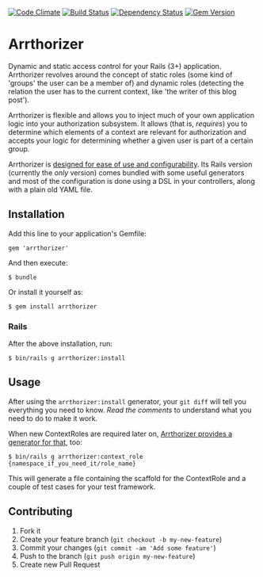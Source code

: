 [![Code Climate](https://codeclimate.com/github/BUS-OGD/arrthorizer.png)](https://codeclimate.com/github/BUS-OGD/arrthorizer)
[![Build Status](https://travis-ci.org/BUS-OGD/arrthorizer.png)](https://travis-ci.org/BUS-OGD/arrthorizer)
[![Dependency Status](https://gemnasium.com/BUS-OGD/arrthorizer.png)](https://gemnasium.com/BUS-OGD/arrthorizer)
[![Gem Version](http://badge.fury.io/rb/arrthorizer.png)](http://badge.fury.io/rb/arrthorizer)

# Arrthorizer

Dynamic and static access control for your Rails (3+) application. Arrthorizer revolves around the concept of static roles (some kind of 'groups' the user can be a member of) and dynamic roles (detecting the relation the user has to the current context, like 'the writer of this blog post').

Arrthorizer is flexible and allows you to inject much of your own application logic into your authorization subsystem. It allows (that is, *requires*) you to determine which elements of a context are relevant for authorization and accepts your logic for determining whether a given user is part of a certain group.

Arrthorizer is [designed for ease of use and configurability](https://github.com/BUS-OGD/arrthorizer/wiki/Desired-and-required-features). Its Rails version (currently the *only* version) comes bundled with some useful generators and most of the configuration is done using a DSL in your controllers, along with a plain old YAML file.

## Installation

Add this line to your application's Gemfile:

    gem 'arrthorizer'

And then execute:

    $ bundle

Or install it yourself as:

    $ gem install arrthorizer
    
### Rails

After the above installation, run:

    $ bin/rails g arrthorizer:install

## Usage

After using the `arrthorizer:install` generator, your `git diff` will tell you everything you need to know. *Read the comments* to understand what you need to do to make it work.

When new ContextRoles are required later on, [Arrthorizer provides a generator for that](https://github.com/BUS-OGD/arrthorizer/wiki/HOWTO:-Write-a-ContextRole), too:

    $ bin/rails g arrthorizer:context_role {namespace_if_you_need_it/role_name}
    
This will generate a file containing the scaffold for the ContextRole and a couple of test cases for your test framework.

## Contributing

1. Fork it
2. Create your feature branch (`git checkout -b my-new-feature`)
3. Commit your changes (`git commit -am 'Add some feature'`)
4. Push to the branch (`git push origin my-new-feature`)
5. Create new Pull Request
